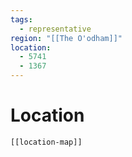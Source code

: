 ```yaml
---
tags:
  - representative
region: "[[The O'odham]]"
location:
  - 5741
  - 1367
---
```

# Location
```meta-bind-embed
[[location-map]]
```
